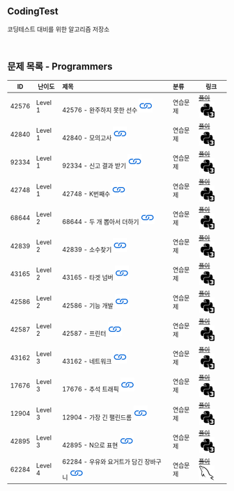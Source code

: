 ## CodingTest
코딩테스트 대비를 위한 알고리즘 저장소

<br>

## 문제 목록 - Programmers

| ID    | 난이도  | 제목                                                                                                                        | 분류     | 링크                                                                                                                                                            |
| ----- | ------- | :-------------------------------------------------------------------------------------------------------------------------- | :------- | --------------------------------------------------------------------------------------------------------------------------------------------------------------- |
| 42576 | Level 1 | 42576 - 완주하지 못한 선수 [![문제](/assets/link.svg)](https://programmers.co.kr/learn/courses/30/lessons/42576)            | 연습문제 | [~~풀이~~](/solutions/완주하지%20못한%20선수/README.md) [![python3](/assets/python3.svg)](/solutions/완주하지%20못한%20선수/solution.py)                        |
| 42840 | Level 1 | 42840 - 모의고사 [![문제](/assets/link.svg)](https://programmers.co.kr/learn/courses/30/lessons/42840)                      | 연습문제 | [~~풀이~~](/solutions/모의고사/README.md) [![python3](/assets/python3.svg)](/solutions/모의고사/solution.py)                                                    |  | [![python3](/assets/python3.svg)](solution.py) |
| 92334 | Level 1 | 92334 - 신고 결과 받기 [![문제](/assets/link.svg)](https://programmers.co.kr/learn/courses/30/lessons/92334)                | 연습문제 | [~~풀이~~](/solutions/신고%20결과%20받기/README.md) [![python3](/assets/python3.svg)](/solutions/신고%20결과%20받기/solution.py)                                |  | [![python3](/assets/python3.svg)](solution.py) |
| 42748 | Level 1 | 42748 - K번째수 [![문제](/assets/link.svg)](https://programmers.co.kr/learn/courses/30/lessons/42748)                       | 연습문제 | [~~풀이~~](/solutions/K번째수/README.md) [![python3](/assets/python3.svg)](/solutions/K번째수/solution.py)                                                      |  | [![python3](/assets/python3.svg)](solution.py) |
| 68644 | Level 2 | 68644 - 두 개 뽑아서 더하기 [![문제](/assets/link.svg)](https://programmers.co.kr/learn/courses/30/lessons/68644)           | 연습문제 | [~~풀이~~](/solutions/두%20개%20뽑아서%20더하기/README.md) [![python3](/assets/python3.svg)](/solutions/두%20개%20뽑아서%20더하기/solution.py)                  |  | [![python3](/assets/python3.svg)](solution.py) |
| 42839 | Level 2 | 42839 - 소수찾기 [![문제](/assets/link.svg)](https://programmers.co.kr/learn/courses/30/lessons/42839)                      | 연습문제 | [~~풀이~~](/solutions/소수찾기/README.md) [![python3](/assets/python3.svg)](/solutions/소수찾기/solution.py)                                                    |  | [![python3](/assets/python3.svg)](solution.py) |
| 43165 | Level 2 | 43165 - 타겟 넘버 [![문제](/assets/link.svg)](https://programmers.co.kr/learn/courses/30/lessons/43165)                     | 연습문제 | [~~풀이~~](/solutions/타겟%20넘버/README.md) [![mysql](/assets/python3.svg)](/solutions/타겟%20넘버/solution.py)                                                |  | [![python3](/assets/python3.svg)](solution.py) |
| 42586 | Level 2 | 42586 - 기능 개발 [![문제](/assets/link.svg)](https://programmers.co.kr/learn/courses/30/lessons/42586)                     | 연습문제 | [~~풀이~~](/solutions/기능%20개발/README.md) [![python3](/assets/python3.svg)](/solutions/기능%20개발/solution.py)                                              |  | [![python3](/assets/python3.svg)](solution.py) |
| 42587 | Level 2 | 42587 - 프린터 [![문제](/assets/link.svg)](https://programmers.co.kr/learn/courses/30/lessons/42587)                        | 연습문제 | [~~풀이~~](/solutions/프린터/README.md) [![python3](/assets/python3.svg)](/solutions/프린터/solution.py)                                                        |  | [![python3](/assets/python3.svg)](solution.py) |
| 43162 | Level 3 | 43162 - 네트워크 [![문제](/assets/link.svg)](https://programmers.co.kr/learn/courses/30/lessons/43162)                      | 연습문제 | [~~풀이~~](/solutions/네트워크/README.md) [![python3](/assets/python3.svg)](/solutions/네트워크/solution.py)                                                    |  | [![python3](/assets/python3.svg)](solution.py) |
| 17676 | Level 3 | 17676 - 추석 트래픽 [![문제](/assets/link.svg)](https://school.programmers.co.kr/learn/courses/30/lessons/17676)            | 연습문제 | [~~풀이~~](/solutions/추석%20트래픽/README.md) [![python3](/assets/python3.svg)](/solutions/추석%20트래픽/solution.py)                                          |  | [![python3](/assets/python3.svg)](solution.py) |
| 12904 | Level 3 | 12904 - 가장 긴 팰린드롬 [![문제](/assets/link.svg)](https://school.programmers.co.kr/learn/courses/30/lessons/12904)       | 연습문제 | [~~풀이~~](/solutions/가장%20긴%20팰린드롬/README.md) [![python3](/assets/python3.svg)](/solutions/가장%20긴%20팰린드롬/solution.py)                            |  | [![python3](/assets/python3.svg)](solution.py) |
| 42895 | Level 3 | 42895 - N으로 표현 [![문제](/assets/link.svg)](https://school.programmers.co.kr/learn/courses/30/lessons/42895)             | 연습문제 | [~~풀이~~](/solutions/N으로%20표현/README.md) [![python3](/assets/python3.svg)](/solutions/N으로%20표현/solution.py)                                            |  | [![python3](/assets/python3.svg)](solution.py) |
| 62284 | Level 4 | 62284 - 우유와 요거트가 담긴 장바구니 [![문제](/assets/link.svg)](https://programmers.co.kr/learn/courses/30/lessons/62284) | 연습문제 | [~~풀이~~](/solutions/우유와%20요거트가%20담긴%20장바구니/README.md) [![mysql](/assets/mysql.svg)](/solutions/우유와%20요거트가%20담긴%20장바구니/solution.sql) |  | [![mysql](/assets/mysql.svg)](solution.sql)    |
